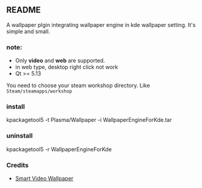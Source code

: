 ## README
A wallpaper plgin integrating wallpaper engine in kde wallpaper setting.
It's simple and small.

### note:
- Only **video** and **web** are supported.
- in web type, desktop right click not work
- Qt >= 5.13

You need to choose your steam workshop directory. Like `Steam/steamapps/workshop`

### install

kpackagetool5 -t Plasma/Wallpaper -i WallpaperEngineForKde.tar

### uninstall

kpackagetool5 -r WallpaperEngineForKde

### Credits

- [Smart Video Wallpaper](https://store.kde.org/p/1316299/)                                                                                                                                                                                                                                                                          

